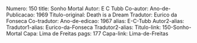 Numero: 150
title: Sonho Mortal
Autor: E C Tubb
Co-autor: 
Ano-de-Publicacao: 1969
Titulo-original: Death is a Dream
Tradutor: Eurico da Fonseca
Co-tradutor: 
Ano-de-edicao: 1967
alias: E-C-Tubb
Autor2-alias: 
Tradutor1-alias: Eurico-da-Fonseca
Tradutor2-alias: 
Titulo-link: 150-Sonho-Mortal
Capa: Lima de Freitas
pags: 177
Capa-link: Lima-de-Freitas